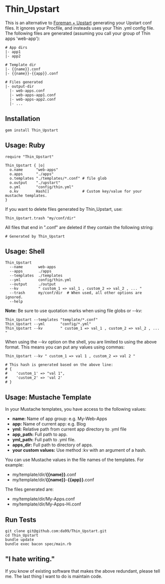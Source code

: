 
Thin\_Upstart
================

This is an alternative to [Foreman + Upstart](http://michaelvanrooijen.com/articles/2011/06/08-managing-and-monitoring-your-ruby-application-with-foreman-and-upstart/) 
generating your Upstart conf files. It ignores your Procfile,
and insteads uses your Thin .yml config file.  The following files
are generated (assuming you call your group of Thin apps 'web-app'):

    # App dirs
    |- app1
    |- app2

    # Template dir
    |- {{name}}.conf
    |- {{name}}-{{app}}.conf

    # Files generated
    |- output-dir
      |- web-apps.conf
      |- web-apps-app1.conf
      |- web-apps-app2.conf
      |- ...


Installation
------------

    gem install Thin_Upstart

Usage: Ruby
------

    require "Thin_Upstart"
    
    Thin_Upstart { |o|
      o.name      "web-apps"
      o.apps      "./apps"
      o.templates "./templates/*.conf" # file glob     
      o.output    "./upstart"        
      o.yml       "config/thin.yml"  
      o.kv        Hash[]               # Custom key/value for your mustache templates.
    }

If you want to delete files generated by Thin\_Upstart, use:

    Thin_Upstart.trash "my/conf/dir"
    
All files that end in ".conf" are deleted if they contain the following string:

    # Generated by Thin_Upstart

Usage: Shell
------

    Thin_Upstart 
      --name       web-apps 
      --apps       ./apps
      --templates  ./templates
      --yml        config/thin.yml
      --output     ./output
      --kv         " custom_1 => val_1 , custom_2 => val_2 , ... "
      --trash      my/conf/dir  # When used, all other options are ignored.
      --help 

**Note:** Be sure to use quotation marks when using file globs or --kv:

    Thin_Upstart --templates "template/*.conf"
    Thin_Upstart --yml       "config/*.yml"
    Thin_Upstart --kv        " custom_1 => val_1 , custom_2 => val_2 , ... "

When using the --kv option on the shell, you are limited to using the above format. 
This means you can put any values using commas:

    Thin_Upstart --kv " custom_1 => val 1 , custom_2 => val 2 "
    
    # This hash is generated based on the above line:
    # { 
    #    'custom_1' => "val 1", 
    #    'custom_2' => 'val 2'
    # }
    
Usage: Mustache Template
-----
In your Mustache templates, you have access to the following values:

* **name:**       Name of app group: e.g. My-Web-Apps
* **app:**        Name of current app: e.g. Blog
* **yml:**        Relative path from current app directory to .yml file
* **app\_path:**  Full path to app.
* **yml\_path:**  Full path to .yml file.
* **apps\_dir:**  Full path to directory of apps.
* **your custom values:**  Use method :kv with an argument of a hash.

You can use Mustache values in the file names of the templates. 
For example:

* my/template/dir/**{{name}}**.conf         
* my/template/dir/**{{name}}**-**{{app}}**.conf

The files generated are:

* my/template/dir/My-Apps.conf         
* my/template/dir/My-Apps-Hi.conf

Run Tests
---------

    git clone git@github.com:da99/Thin_Upstart.git
    cd Thin_Upstart
    bundle update
    bundle exec bacon spec/main.rb

"I hate writing."
-----------------------------

If you know of existing software that makes the above redundant,
please tell me. The last thing I want to do is maintain code.

